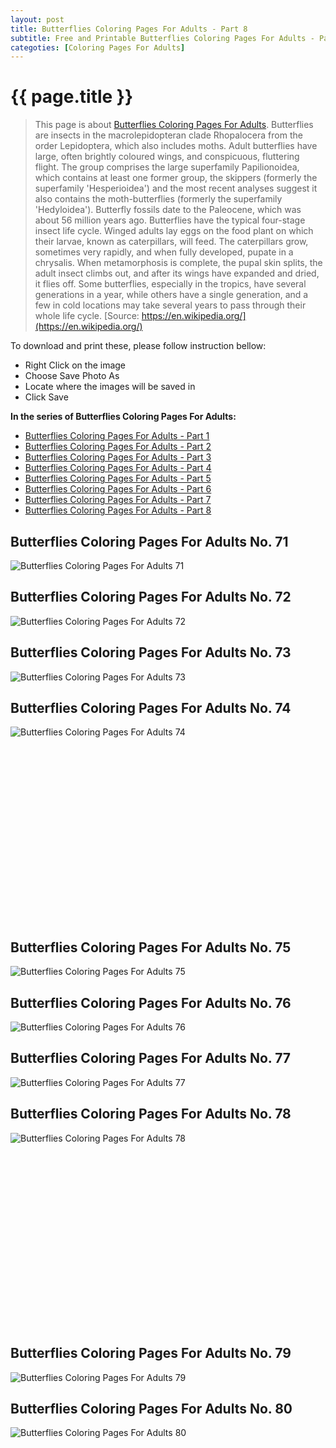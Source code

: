 ```yaml
---
layout: post
title: Butterflies Coloring Pages For Adults - Part 8
subtitle: Free and Printable Butterflies Coloring Pages For Adults - Part 8
categoties: [Coloring Pages For Adults]
---
```

{{ page.title }}
================
> This page is about [Butterflies Coloring Pages For Adults](https://freecoloringpages.github.io/). Butterflies are insects in the macrolepidopteran clade Rhopalocera from the order Lepidoptera, which also includes moths. Adult butterflies have large, often brightly coloured wings, and conspicuous, fluttering flight. The group comprises the large superfamily Papilionoidea, which contains at least one former group, the skippers (formerly the superfamily 'Hesperioidea') and the most recent analyses suggest it also contains the moth-butterflies (formerly the superfamily 'Hedyloidea'). Butterfly fossils date to the Paleocene, which was about 56 million years ago. Butterflies have the typical four-stage insect life cycle. Winged adults lay eggs on the food plant on which their larvae, known as caterpillars, will feed. The caterpillars grow, sometimes very rapidly, and when fully developed, pupate in a chrysalis. When metamorphosis is complete, the pupal skin splits, the adult insect climbs out, and after its wings have expanded and dried, it flies off. Some butterflies, especially in the tropics, have several generations in a year, while others have a single generation, and a few in cold locations may take several years to pass through their whole life cycle. [Source: https://en.wikipedia.org/](https://en.wikipedia.org/)

To download and print these, please follow instruction bellow:
* Right Click on the image 
* Choose Save Photo As 
* Locate where the images will be saved in 
* Click Save

**In the series of Butterflies Coloring Pages For Adults:**

* [Butterflies Coloring Pages For Adults - Part 1](https://freecoloringpages.github.io/2017/11/24/Butterflies-Coloring-Pages-For-Adults-part-1.html)
* [Butterflies Coloring Pages For Adults - Part 2](https://freecoloringpages.github.io/2017/11/24/Butterflies-Coloring-Pages-For-Adults-part-2.html)
* [Butterflies Coloring Pages For Adults - Part 3](https://freecoloringpages.github.io/2017/11/24/Butterflies-Coloring-Pages-For-Adults-part-3.html)
* [Butterflies Coloring Pages For Adults - Part 4](https://freecoloringpages.github.io/2017/11/24/Butterflies-Coloring-Pages-For-Adults-part-4.html)
* [Butterflies Coloring Pages For Adults - Part 5](https://freecoloringpages.github.io/2017/11/24/Butterflies-Coloring-Pages-For-Adults-part-5.html)
* [Butterflies Coloring Pages For Adults - Part 6](https://freecoloringpages.github.io/2017/11/24/Butterflies-Coloring-Pages-For-Adults-part-6.html)
* [Butterflies Coloring Pages For Adults - Part 7](https://freecoloringpages.github.io/2017/11/24/Butterflies-Coloring-Pages-For-Adults-part-7.html)
* [Butterflies Coloring Pages For Adults - Part 8](https://freecoloringpages.github.io/2017/11/24/Butterflies-Coloring-Pages-For-Adults-part-8.html)

## Butterflies Coloring Pages For Adults No. 71
![Butterflies Coloring Pages For Adults 71](https://freecoloringpages.github.io/img1/Butterflies-Coloring-Pages-For-Adults%20(71).jpg "Butterflies Coloring Pages For Adults 71")

## Butterflies Coloring Pages For Adults No. 72
![Butterflies Coloring Pages For Adults 72](https://freecoloringpages.github.io/img1/Butterflies-Coloring-Pages-For-Adults%20(72).jpg "Butterflies Coloring Pages For Adults 72")

## Butterflies Coloring Pages For Adults No. 73
![Butterflies Coloring Pages For Adults 73](https://freecoloringpages.github.io/img1/Butterflies-Coloring-Pages-For-Adults%20(73).jpg "Butterflies Coloring Pages For Adults 73")

## Butterflies Coloring Pages For Adults No. 74
![Butterflies Coloring Pages For Adults 74](https://freecoloringpages.github.io/img1/Butterflies-Coloring-Pages-For-Adults%20(74).jpg "Butterflies Coloring Pages For Adults 74")

<script async src="//pagead2.googlesyndication.com/pagead/js/adsbygoogle.js"></script><!-- Texxtonly --><ins class="adsbygoogle" style="display:inline-block;width:336px;height:280px" data-ad-client="ca-pub-6753140515841889" data-ad-slot="3207852233"></ins><script>(adsbygoogle = window.adsbygoogle || []).push({}); </script>

## Butterflies Coloring Pages For Adults No. 75
![Butterflies Coloring Pages For Adults 75](https://freecoloringpages.github.io/img1/Butterflies-Coloring-Pages-For-Adults%20(75).jpg "Butterflies Coloring Pages For Adults 75")

## Butterflies Coloring Pages For Adults No. 76
![Butterflies Coloring Pages For Adults 76](https://freecoloringpages.github.io/img1/Butterflies-Coloring-Pages-For-Adults%20(76).jpg "Butterflies Coloring Pages For Adults 76")

## Butterflies Coloring Pages For Adults No. 77
![Butterflies Coloring Pages For Adults 77](https://freecoloringpages.github.io/img1/Butterflies-Coloring-Pages-For-Adults%20(77).jpg "Butterflies Coloring Pages For Adults 77")

## Butterflies Coloring Pages For Adults No. 78
![Butterflies Coloring Pages For Adults 78](https://freecoloringpages.github.io/img1/Butterflies-Coloring-Pages-For-Adults%20(78).jpg "Butterflies Coloring Pages For Adults 78")

<script async src="//pagead2.googlesyndication.com/pagead/js/adsbygoogle.js"></script><!-- Texxtonly --><ins class="adsbygoogle" style="display:inline-block;width:336px;height:280px" data-ad-client="ca-pub-6753140515841889" data-ad-slot="3207852233"></ins><script>(adsbygoogle = window.adsbygoogle || []).push({}); </script>

## Butterflies Coloring Pages For Adults No. 79
![Butterflies Coloring Pages For Adults 79](https://freecoloringpages.github.io/img1/Butterflies-Coloring-Pages-For-Adults%20(79).jpg "Butterflies Coloring Pages For Adults 79")

## Butterflies Coloring Pages For Adults No. 80
![Butterflies Coloring Pages For Adults 80](https://freecoloringpages.github.io/img1/Butterflies-Coloring-Pages-For-Adults%20(80).jpg "Butterflies Coloring Pages For Adults 80")

